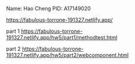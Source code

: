 Name: Hao Cheng
PID: A17149020

https://fabulous-torrone-191327.netlify.app/

part 1  https://fabulous-torrone-191327.netlify.app/hw5/part1/methodtest.html

part 2  https://fabulous-torrone-191327.netlify.app/hw5/part2/webcomponent.html






